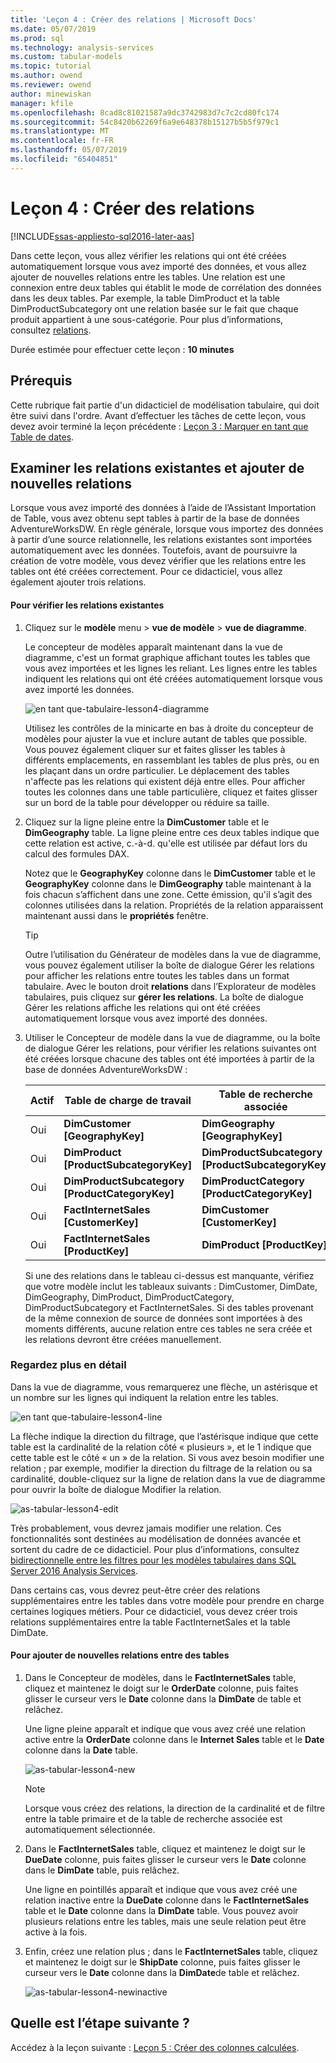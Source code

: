 ```yaml
---
title: 'Leçon 4 : Créer des relations | Microsoft Docs'
ms.date: 05/07/2019
ms.prod: sql
ms.technology: analysis-services
ms.custom: tabular-models
ms.topic: tutorial
ms.author: owend
ms.reviewer: owend
author: minewiskan
manager: kfile
ms.openlocfilehash: 8cad8c81021587a9dc3742983d7c7c2cd80fc174
ms.sourcegitcommit: 54c8420b62269f6a9e648378b15127b5b5f979c1
ms.translationtype: MT
ms.contentlocale: fr-FR
ms.lasthandoff: 05/07/2019
ms.locfileid: "65404851"
---
```

# <a name="lesson-4-create-relationships"></a>Leçon 4 : Créer des relations
[!INCLUDE[ssas-appliesto-sql2016-later-aas](../../includes/ssas-appliesto-sql2016-later-aas.md)]

Dans cette leçon, vous allez vérifier les relations qui ont été créées automatiquement lorsque vous avez importé des données, et vous allez ajouter de nouvelles relations entre les tables. Une relation est une connexion entre deux tables qui établit le mode de corrélation des données dans les deux tables. Par exemple, la table DimProduct et la table DimProductSubcategory ont une relation basée sur le fait que chaque produit appartient à une sous-catégorie. Pour plus d’informations, consultez [relations](../tabular-models/relationships-ssas-tabular.md).
  
Durée estimée pour effectuer cette leçon : **10 minutes**  
  
## <a name="prerequisites"></a>Prérequis  
Cette rubrique fait partie d'un didacticiel de modélisation tabulaire, qui doit être suivi dans l'ordre. Avant d’effectuer les tâches de cette leçon, vous devez avoir terminé la leçon précédente : [Leçon 3 : Marquer en tant que Table de dates](lesson-3-mark-as-date-table.md). 
  
## <a name="review-existing-relationships-and-add-new-relationships"></a>Examiner les relations existantes et ajouter de nouvelles relations  
Lorsque vous avez importé des données à l’aide de l’Assistant Importation de Table, vous avez obtenu sept tables à partir de la base de données AdventureWorksDW. En règle générale, lorsque vous importez des données à partir d’une source relationnelle, les relations existantes sont importées automatiquement avec les données. Toutefois, avant de poursuivre la création de votre modèle, vous devez vérifier que les relations entre les tables ont été créées correctement. Pour ce didacticiel, vous allez également ajouter trois relations.  
  
#### <a name="to-review-existing-relationships"></a>Pour vérifier les relations existantes  
  
1.  Cliquez sur le **modèle** menu > **vue de modèle** > **vue de diagramme**.  

    Le concepteur de modèles apparaît maintenant dans la vue de diagramme, c'est un format graphique affichant toutes les tables que vous avez importées et les lignes les reliant. Les lignes entre les tables indiquent les relations qui ont été créées automatiquement lorsque vous avez importé les données.
    
    ![en tant que-tabulaire-lesson4-diagramme](media/as-tabular-lesson4-diagram.png)
  
    Utilisez les contrôles de la minicarte en bas à droite du concepteur de modèles pour ajuster la vue et inclure autant de tables que possible. Vous pouvez également cliquer sur et faites glisser les tables à différents emplacements, en rassemblant les tables de plus près, ou en les plaçant dans un ordre particulier. Le déplacement des tables n'affecte pas les relations qui existent déjà entre elles. Pour afficher toutes les colonnes dans une table particulière, cliquez et faites glisser sur un bord de la table pour développer ou réduire sa taille.  
  
2.  Cliquez sur la ligne pleine entre la **DimCustomer** table et le **DimGeography** table. La ligne pleine entre ces deux tables indique que cette relation est active, c.-à-d. qu'elle est utilisée par défaut lors du calcul des formules DAX.  
  
    Notez que le **GeographyKey** colonne dans le **DimCustomer** table et le **GeographyKey** colonne dans le **DimGeography** table maintenant à la fois chacun s’affichent dans une zone. Cette émission, qu'il s’agit des colonnes utilisées dans la relation. Propriétés de la relation apparaissent maintenant aussi dans le **propriétés** fenêtre.  
  
    > [!TIP]  
    > Outre l’utilisation du Générateur de modèles dans la vue de diagramme, vous pouvez également utiliser la boîte de dialogue Gérer les relations pour afficher les relations entre toutes les tables dans un format tabulaire. Avec le bouton droit **relations** dans l’Explorateur de modèles tabulaires, puis cliquez sur **gérer les relations**. La boîte de dialogue Gérer les relations affiche les relations qui ont été créées automatiquement lorsque vous avez importé des données.  
  
3.  Utiliser le Concepteur de modèle dans la vue de diagramme, ou la boîte de dialogue Gérer les relations, pour vérifier les relations suivantes ont été créées lorsque chacune des tables ont été importées à partir de la base de données AdventureWorksDW :  
  
    |Actif|Table de charge de travail|Table de recherche associée|  
    |----------|---------|------------------------|  
    |Oui|**DimCustomer [GeographyKey]**|**DimGeography [GeographyKey]**|  
    |Oui|**DimProduct [ProductSubcategoryKey]**|**DimProductSubcategory [ProductSubcategoryKey]**|  
    |Oui|**DimProductSubcategory [ProductCategoryKey]**|**DimProductCategory [ProductCategoryKey]**|  
    |Oui|**FactInternetSales [CustomerKey]**|**DimCustomer [CustomerKey]**|  
    |Oui|**FactInternetSales [ProductKey]**|**DimProduct [ProductKey]**|  
  
    Si une des relations dans le tableau ci-dessus est manquante, vérifiez que votre modèle inclut les tableaux suivants : DimCustomer, DimDate, DimGeography, DimProduct, DimProductCategory, DimProductSubcategory et FactInternetSales. Si des tables provenant de la même connexion de source de données sont importées à des moments différents, aucune relation entre ces tables ne sera créée et les relations devront être créées manuellement.  

### <a name="take-a-closer-look"></a>Regardez plus en détail
Dans la vue de diagramme, vous remarquerez une flèche, un astérisque et un nombre sur les lignes qui indiquent la relation entre les tables.

![en tant que-tabulaire-lesson4-line](media/as-tabular-lesson4-line.png)

La flèche indique la direction du filtrage, que l’astérisque indique que cette table est la cardinalité de la relation côté « plusieurs », et le 1 indique que cette table est le côté « un » de la relation. Si vous avez besoin modifier une relation ; par exemple, modifier la direction du filtrage de la relation ou sa cardinalité, double-cliquez sur la ligne de relation dans la vue de diagramme pour ouvrir la boîte de dialogue Modifier la relation.

![as-tabular-lesson4-edit](media/as-tabular-lesson4-edit.png)

Très probablement, vous devrez jamais modifier une relation. Ces fonctionnalités sont destinées au modélisation de données avancée et sortent du cadre de ce didacticiel. Pour plus d’informations, consultez [bidirectionnelle entre les filtres pour les modèles tabulaires dans SQL Server 2016 Analysis Services](../tabular-models/bi-directional-cross-filters-tabular-models-analysis-services.md).

Dans certains cas, vous devrez peut-être créer des relations supplémentaires entre les tables dans votre modèle pour prendre en charge certaines logiques métiers. Pour ce didacticiel, vous devez créer trois relations supplémentaires entre la table FactInternetSales et la table DimDate.  
  
#### <a name="to-add-new-relationships-between-tables"></a>Pour ajouter de nouvelles relations entre des tables  
  
1.  Dans le Concepteur de modèles, dans le **FactInternetSales** table, cliquez et maintenez le doigt sur le **OrderDate** colonne, puis faites glisser le curseur vers le **Date** colonne dans la  **DimDate** de table et relâchez.  

    Une ligne pleine apparaît et indique que vous avez créé une relation active entre la **OrderDate** colonne dans le **Internet Sales** table et le **Date** colonne dans la **Date** table. 
  
      ![as-tabular-lesson4-new](media/as-tabular-lesson4-new.png) 
  
    > [!NOTE]  
    > Lorsque vous créez des relations, la direction de la cardinalité et de filtre entre la table primaire et de la table de recherche associée est automatiquement sélectionnée.  
  
2.  Dans le **FactInternetSales** table, cliquez et maintenez le doigt sur le **DueDate** colonne, puis faites glisser le curseur vers le **Date** colonne dans le **DimDate** table, puis relâchez.  
  
    Une ligne en pointillés apparaît et indique que vous avez créé une relation inactive entre la **DueDate** colonne dans le **FactInternetSales** table et le **Date** colonne dans la  **DimDate** table. Vous pouvez avoir plusieurs relations entre les tables, mais une seule relation peut être active à la fois.  
  
3.  Enfin, créez une relation plus ; dans le **FactInternetSales** table, cliquez et maintenez le doigt sur le **ShipDate** colonne, puis faites glisser le curseur vers le **Date** colonne dans la **DimDate**de table et relâchez.  
    
     ![as-tabular-lesson4-newinactive](media/as-tabular-lesson4-newinactive.png)
  
## <a name="whats-next"></a>Quelle est l’étape suivante ?
Accédez à la leçon suivante : [Leçon 5 : Créer des colonnes calculées](lesson-5-create-calculated-columns.md).
  
  
  
